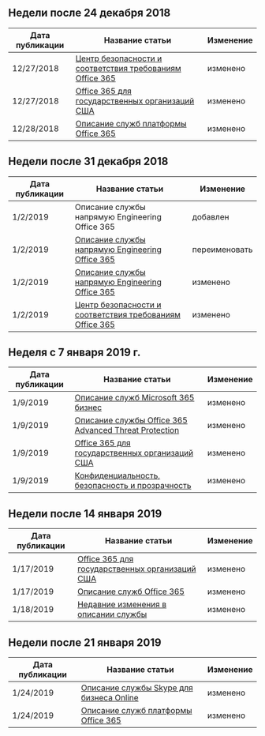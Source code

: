 <!-- This file is generated automatically each week. Changes made to this file will be overwritten.-->




## <a name="week-of-december-24-2018"></a>Недели после 24 декабря 2018


| Дата публикации |Название статьи | Изменение |
|------|------------|--------|
| 12/27/2018 | [Центр безопасности и соответствия требованиям Office 365](/Office365/ServiceDescriptions/office-365-platform-service-description/office-365-securitycompliance-center) | изменено |
| 12/27/2018 | [Office 365 для государственных организаций США](/Office365/ServiceDescriptions/office-365-platform-service-description/office-365-us-government/office-365-us-government) | изменено |
| 12/28/2018 | [Описание служб платформы Office 365](/Office365/ServiceDescriptions/office-365-platform-service-description/office-365-platform-service-description) | изменено |


## <a name="week-of-december-31-2018"></a>Недели после 31 декабря 2018


| Дата публикации |Название статьи | Изменение |
|------|------------|--------|
| 1/2/2019 | Описание службы напрямую Engineering Office 365 | добавлен |
| 1/2/2019 | [Описание службы напрямую Engineering Office 365](/Office365/ServiceDescriptions/office-365-engineering-direct-service-description) | переименовать |
| 1/2/2019 | [Описание службы напрямую Engineering Office 365](/Office365/ServiceDescriptions/office-365-engineering-direct-service-description) | изменено |
| 1/2/2019 | [Центр безопасности и соответствия требованиям Office 365](/Office365/ServiceDescriptions/office-365-platform-service-description/office-365-securitycompliance-center) | изменено |


## <a name="week-of-january-07-2019"></a>Неделя с 7 января 2019 г.


| Дата публикации |Название статьи | Изменение |
|------|------------|--------|
| 1/9/2019 | [Описание служб Microsoft 365 бизнес](/Office365/ServiceDescriptions/microsoft-365-business-service-description) | изменено |
| 1/9/2019 | [Описание службы Office 365 Advanced Threat Protection](/Office365/ServiceDescriptions/office-365-advanced-threat-protection-service-description) | изменено |
| 1/9/2019 | [Office 365 для государственных организаций США](/Office365/ServiceDescriptions/office-365-platform-service-description/office-365-us-government/office-365-us-government) | изменено |
| 1/9/2019 | [Конфиденциальность, безопасность и прозрачность](/Office365/ServiceDescriptions/office-365-platform-service-description/privacy-security-and-transparency) | изменено |


## <a name="week-of-january-14-2019"></a>Недели после 14 января 2019


| Дата публикации |Название статьи | Изменение |
|------|------------|--------|
| 1/17/2019 | [Office 365 для государственных организаций США](/Office365/ServiceDescriptions/office-365-platform-service-description/office-365-us-government/office-365-us-government) | изменено |
| 1/17/2019 | [Описание служб Office 365](/Office365/ServiceDescriptions/office-365-service-descriptions-technet-library) | изменено |
| 1/18/2019 | [Недавние изменения в описании службы](/Office365/ServiceDescriptions/recent-service-descriptions-changes) | изменено |


## <a name="week-of-january-21-2019"></a>Недели после 21 января 2019


| Дата публикации |Название статьи | Изменение |
|------|------------|--------|
| 1/24/2019 | [Описание службы Skype для бизнеса Online](/Office365/ServiceDescriptions/skype-for-business-online-service-description/skype-for-business-online-service-description) | изменено |
| 1/24/2019 | [Описание служб платформы Office 365](/Office365/ServiceDescriptions/office-365-platform-service-description/office-365-platform-service-description) | изменено |
